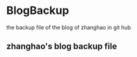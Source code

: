 # BlogBackup
the  backup file  of the blog  of zhanghao   in git hub 
## zhanghao's  blog backup file
